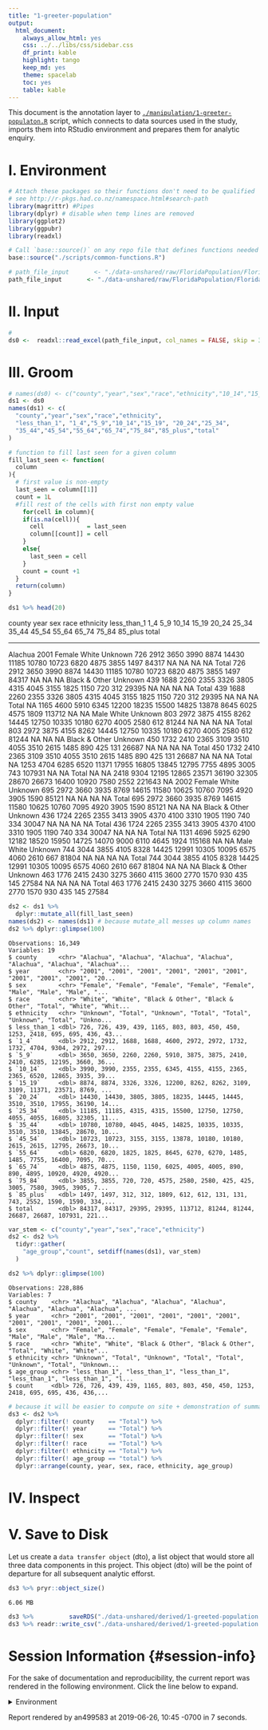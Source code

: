 ```yaml
---
title: "1-greeter-population"
output:
  html_document:
    always_allow_html: yes
    css: ../../libs/css/sidebar.css
    df_print: kable
    highlight: tango
    keep_md: yes
    theme: spacelab
    toc: yes
    table: kable
---
```


<!-- These two chunks should be added in the beginning of every .Rmd that you want to source an .R script -->
<!--  The 1st mandatory chunck  -->
<!--  Set the working directory to the repository's base directory -->


<!--  The 2nd mandatory chunck  -->
<!-- Set the report-wide options, and point to the external code file. -->


This document is the annotation layer to [`./manipulation/1-greeter-populaton.R`][path_greeter] script, which connects to data sources used in the study, imports them into RStudio environment and prepares them for analytic enquiry.

[path_greeter]:https://github.com/dss-hmi/suicide-prevention-2019/blob/master/manipulation/1-greeter-population.R

# I. Environment

<!-- Load 'sourced' R files.  Suppress the output when loading packages. --> 

```r
# Attach these packages so their functions don't need to be qualified
# see http://r-pkgs.had.co.nz/namespace.html#search-path
library(magrittr) #Pipes
library(dplyr) # disable when temp lines are removed
library(ggplot2)
library(ggpubr)
library(readxl)
```


<!-- Load the sources.  Suppress the output when loading sources. --> 

```r
# Call `base::source()` on any repo file that defines functions needed below.  
base::source("./scripts/common-functions.R")
```


<!-- Load any Global functions and variables declared in the R file.  Suppress the output. --> 

```r
# path_file_input       <- "./data-unshared/raw/FloridaPopulation/FloridaPopulation-small.xlsx"
path_file_input       <- "./data-unshared/raw/FloridaPopulation/FloridaPopulation-full.xlsx"
```

<!-- Declare any global functions specific to a Rmd output.  Suppress the output. --> 


# II. Input
<!-- Load the datasets.   -->

```r
#
ds0 <-  readxl::read_excel(path_file_input, col_names = FALSE, skip = 3) #%>% dplyr::slice(1:1000)
```

<!-- Inspect the datasets.   -->


# III. Groom
<!-- Tweak the datasets.   -->

```r
# names(ds0) <- c("county","year","sex","race","ethnicity","10_14","15_19", "20_24","total") # small
ds1 <- ds0
names(ds1) <- c(
  "county","year","sex","race","ethnicity",
  "less_than_1", "1_4","5_9","10_14","15_19", "20_24","25_34",
  "35_44","45_54","55_64","65_74","75_84","85_plus","total"
)

# function to fill last seen for a given column
fill_last_seen <- function(
  column
){
  # first value is non-empty
  last_seen = column[[1]]
  count = 1L
  #fill rest of the cells with first non empty value
    for(cell in column){
    if(is.na(cell)){
      cell            = last_seen
      column[[count]] = cell
    }
    else{
      last_seen = cell
    }
    count = count +1
  }
  return(column)
}

ds1 %>% head(20)
```

<div class="kable-table">

county    year   sex      race            ethnicity    less_than_1    1_4     5_9   10_14   15_19   20_24   25_34   35_44   45_54   55_64   65_74   75_84   85_plus    total
--------  -----  -------  --------------  ----------  ------------  -----  ------  ------  ------  ------  ------  ------  ------  ------  ------  ------  --------  -------
Alachua   2001   Female   White           Unknown              726   2912    3650    3990    8874   14430   11185   10780   10723    6820    4875    3855      1497    84317
NA        NA     NA       NA              Total                726   2912    3650    3990    8874   14430   11185   10780   10723    6820    4875    3855      1497    84317
NA        NA     NA       Black & Other   Unknown              439   1688    2260    2355    3326    3805    4315    4045    3155    1825    1150     720       312    29395
NA        NA     NA       NA              Total                439   1688    2260    2355    3326    3805    4315    4045    3155    1825    1150     720       312    29395
NA        NA     NA       Total           NA                  1165   4600    5910    6345   12200   18235   15500   14825   13878    8645    6025    4575      1809   113712
NA        NA     Male     White           Unknown              803   2972    3875    4155    8262   14445   12750   10335   10180    6270    4005    2580       612    81244
NA        NA     NA       NA              Total                803   2972    3875    4155    8262   14445   12750   10335   10180    6270    4005    2580       612    81244
NA        NA     NA       Black & Other   Unknown              450   1732    2410    2365    3109    3510    4055    3510    2615    1485     890     425       131    26687
NA        NA     NA       NA              Total                450   1732    2410    2365    3109    3510    4055    3510    2615    1485     890     425       131    26687
NA        NA     NA       Total           NA                  1253   4704    6285    6520   11371   17955   16805   13845   12795    7755    4895    3005       743   107931
NA        NA     Total    NA              NA                  2418   9304   12195   12865   23571   36190   32305   28670   26673   16400   10920    7580      2552   221643
NA        2002   Female   White           Unknown              695   2972    3660    3935    8769   14615   11580   10625   10760    7095    4920    3905      1590    85121
NA        NA     NA       NA              Total                695   2972    3660    3935    8769   14615   11580   10625   10760    7095    4920    3905      1590    85121
NA        NA     NA       Black & Other   Unknown              436   1724    2265    2355    3413    3905    4370    4100    3310    1905    1190     740       334    30047
NA        NA     NA       NA              Total                436   1724    2265    2355    3413    3905    4370    4100    3310    1905    1190     740       334    30047
NA        NA     NA       Total           NA                  1131   4696    5925    6290   12182   18520   15950   14725   14070    9000    6110    4645      1924   115168
NA        NA     Male     White           Unknown              744   3044    3855    4105    8328   14425   12991   10305   10095    6575    4060    2610       667    81804
NA        NA     NA       NA              Total                744   3044    3855    4105    8328   14425   12991   10305   10095    6575    4060    2610       667    81804
NA        NA     NA       Black & Other   Unknown              463   1776    2415    2430    3275    3660    4115    3600    2770    1570     930     435       145    27584
NA        NA     NA       NA              Total                463   1776    2415    2430    3275    3660    4115    3600    2770    1570     930     435       145    27584

</div>

```r
ds2 <- ds1 %>%
  dplyr::mutate_all(fill_last_seen)
names(ds2) <- names(ds1) # because mutate_all messes up column names
ds2 %>% dplyr::glimpse(100)
```

```
Observations: 16,349
Variables: 19
$ county      <chr> "Alachua", "Alachua", "Alachua", "Alachua", "Alachua", "Alachua", "Alachua"...
$ year        <chr> "2001", "2001", "2001", "2001", "2001", "2001", "2001", "2001", "2001", "20...
$ sex         <chr> "Female", "Female", "Female", "Female", "Female", "Male", "Male", "Male", "...
$ race        <chr> "White", "White", "Black & Other", "Black & Other", "Total", "White", "Whit...
$ ethnicity   <chr> "Unknown", "Total", "Unknown", "Total", "Total", "Unknown", "Total", "Unkno...
$ less_than_1 <dbl> 726, 726, 439, 439, 1165, 803, 803, 450, 450, 1253, 2418, 695, 695, 436, 43...
$ `1_4`       <dbl> 2912, 2912, 1688, 1688, 4600, 2972, 2972, 1732, 1732, 4704, 9304, 2972, 297...
$ `5_9`       <dbl> 3650, 3650, 2260, 2260, 5910, 3875, 3875, 2410, 2410, 6285, 12195, 3660, 36...
$ `10_14`     <dbl> 3990, 3990, 2355, 2355, 6345, 4155, 4155, 2365, 2365, 6520, 12865, 3935, 39...
$ `15_19`     <dbl> 8874, 8874, 3326, 3326, 12200, 8262, 8262, 3109, 3109, 11371, 23571, 8769, ...
$ `20_24`     <dbl> 14430, 14430, 3805, 3805, 18235, 14445, 14445, 3510, 3510, 17955, 36190, 14...
$ `25_34`     <dbl> 11185, 11185, 4315, 4315, 15500, 12750, 12750, 4055, 4055, 16805, 32305, 11...
$ `35_44`     <dbl> 10780, 10780, 4045, 4045, 14825, 10335, 10335, 3510, 3510, 13845, 28670, 10...
$ `45_54`     <dbl> 10723, 10723, 3155, 3155, 13878, 10180, 10180, 2615, 2615, 12795, 26673, 10...
$ `55_64`     <dbl> 6820, 6820, 1825, 1825, 8645, 6270, 6270, 1485, 1485, 7755, 16400, 7095, 70...
$ `65_74`     <dbl> 4875, 4875, 1150, 1150, 6025, 4005, 4005, 890, 890, 4895, 10920, 4920, 4920...
$ `75_84`     <dbl> 3855, 3855, 720, 720, 4575, 2580, 2580, 425, 425, 3005, 7580, 3905, 3905, 7...
$ `85_plus`   <dbl> 1497, 1497, 312, 312, 1809, 612, 612, 131, 131, 743, 2552, 1590, 1590, 334,...
$ total       <dbl> 84317, 84317, 29395, 29395, 113712, 81244, 81244, 26687, 26687, 107931, 221...
```

```r
var_stem <- c("county","year","sex","race","ethnicity")
ds2 <- ds2 %>% 
  tidyr::gather(
    "age_group","count", setdiff(names(ds1), var_stem)
  )

ds2 %>% dplyr::glimpse(100)
```

```
Observations: 228,886
Variables: 7
$ county    <chr> "Alachua", "Alachua", "Alachua", "Alachua", "Alachua", "Alachua", "Alachua", ...
$ year      <chr> "2001", "2001", "2001", "2001", "2001", "2001", "2001", "2001", "2001", "2001...
$ sex       <chr> "Female", "Female", "Female", "Female", "Female", "Male", "Male", "Male", "Ma...
$ race      <chr> "White", "White", "Black & Other", "Black & Other", "Total", "White", "White"...
$ ethnicity <chr> "Unknown", "Total", "Unknown", "Total", "Total", "Unknown", "Total", "Unknown...
$ age_group <chr> "less_than_1", "less_than_1", "less_than_1", "less_than_1", "less_than_1", "l...
$ count     <dbl> 726, 726, 439, 439, 1165, 803, 803, 450, 450, 1253, 2418, 695, 695, 436, 436,...
```

```r
# because it will be easier to compute on site + demonstration of summary logic
ds3 <- ds2 %>% 
  dplyr::filter(! county    == "Total") %>% 
  dplyr::filter(! year      == "Total") %>% 
  dplyr::filter(! sex       == "Total") %>% 
  dplyr::filter(! race      == "Total") %>% 
  dplyr::filter(! ethnicity == "Total") %>% 
  dplyr::filter(! age_group == "total") %>% 
  dplyr::arrange(county, year, sex, race, ethnicity, age_group) 
```










# IV. Inspect









<!-- Basic table view.   -->


<!-- Basic graph view.   -->




# V. Save to Disk

Let us create a `data transfer object` (dto), a list object that would store all three data components in this project. This object (dto) will be the point of departure for all subsequent analytic efforst. 



```r
ds3 %>% pryr::object_size()
```

```
6.06 MB
```

```r
ds3 %>%          saveRDS("./data-unshared/derived/1-greeted-population.rds")
ds3 %>% readr::write_csv("./data-unshared/derived/1-greeted-population.csv") # for read-only inspection
```



Session Information {#session-info}
===========================================================================

For the sake of documentation and reproducibility, the current report was rendered in the following environment.  Click the line below to expand.

<details>
  <summary>Environment <span class="glyphicon glyphicon-plus-sign"></span></summary>

```
- Session info -------------------------------------------------------------------------------------------------------
 setting  value                       
 version  R version 3.5.2 (2018-12-20)
 os       Windows 10 x64              
 system   x86_64, mingw32             
 ui       RTerm                       
 language (EN)                        
 collate  English_United States.1252  
 ctype    English_United States.1252  
 tz       America/Los_Angeles         
 date     2019-06-26                  

- Packages -----------------------------------------------------------------------------------------------------------
 package     * version date       lib source        
 assertthat    0.2.1   2019-03-21 [1] CRAN (R 3.5.3)
 backports     1.1.4   2019-04-10 [1] CRAN (R 3.5.3)
 callr         3.2.0   2019-03-15 [1] CRAN (R 3.5.3)
 cellranger    1.1.0   2016-07-27 [1] CRAN (R 3.5.3)
 cli           1.1.0   2019-03-19 [1] CRAN (R 3.5.3)
 codetools     0.2-16  2018-12-24 [1] CRAN (R 3.5.2)
 colorspace    1.4-1   2019-03-18 [1] CRAN (R 3.5.3)
 crayon        1.3.4   2017-09-16 [1] CRAN (R 3.5.3)
 desc          1.2.0   2018-05-01 [1] CRAN (R 3.5.3)
 devtools      2.0.2   2019-04-08 [1] CRAN (R 3.5.3)
 digest        0.6.19  2019-05-20 [1] CRAN (R 3.5.3)
 dplyr       * 0.8.1   2019-05-14 [1] CRAN (R 3.5.3)
 evaluate      0.14    2019-05-28 [1] CRAN (R 3.5.2)
 fansi         0.4.0   2018-10-05 [1] CRAN (R 3.5.3)
 fs            1.3.1   2019-05-06 [1] CRAN (R 3.5.3)
 ggplot2     * 3.1.1   2019-04-07 [1] CRAN (R 3.5.3)
 ggpubr      * 0.2     2018-11-15 [1] CRAN (R 3.5.3)
 glue          1.3.1   2019-03-12 [1] CRAN (R 3.5.3)
 gtable        0.3.0   2019-03-25 [1] CRAN (R 3.5.3)
 highr         0.8     2019-03-20 [1] CRAN (R 3.5.3)
 hms           0.4.2   2018-03-10 [1] CRAN (R 3.5.3)
 htmltools     0.3.6   2017-04-28 [1] CRAN (R 3.5.3)
 knitr       * 1.23    2019-05-18 [1] CRAN (R 3.5.2)
 lazyeval      0.2.2   2019-03-15 [1] CRAN (R 3.5.3)
 magrittr    * 1.5     2014-11-22 [1] CRAN (R 3.5.3)
 memoise       1.1.0   2017-04-21 [1] CRAN (R 3.5.3)
 munsell       0.5.0   2018-06-12 [1] CRAN (R 3.5.3)
 pillar        1.4.1   2019-05-28 [1] CRAN (R 3.5.2)
 pkgbuild      1.0.3   2019-03-20 [1] CRAN (R 3.5.3)
 pkgconfig     2.0.2   2018-08-16 [1] CRAN (R 3.5.3)
 pkgload       1.0.2   2018-10-29 [1] CRAN (R 3.5.3)
 plyr          1.8.4   2016-06-08 [1] CRAN (R 3.5.3)
 prettyunits   1.0.2   2015-07-13 [1] CRAN (R 3.5.3)
 processx      3.3.1   2019-05-08 [1] CRAN (R 3.5.2)
 pryr          0.1.4   2018-02-18 [1] CRAN (R 3.5.3)
 ps            1.3.0   2018-12-21 [1] CRAN (R 3.5.3)
 purrr         0.3.2   2019-03-15 [1] CRAN (R 3.5.3)
 R6            2.4.0   2019-02-14 [1] CRAN (R 3.5.3)
 Rcpp          1.0.1   2019-03-17 [1] CRAN (R 3.5.3)
 readr         1.3.1   2018-12-21 [1] CRAN (R 3.5.3)
 readxl      * 1.3.1   2019-03-13 [1] CRAN (R 3.5.3)
 remotes       2.0.4   2019-04-10 [1] CRAN (R 3.5.3)
 rlang         0.3.4   2019-04-07 [1] CRAN (R 3.5.3)
 rmarkdown     1.13    2019-05-22 [1] CRAN (R 3.5.3)
 rprojroot     1.3-2   2018-01-03 [1] CRAN (R 3.5.3)
 scales        1.0.0   2018-08-09 [1] CRAN (R 3.5.3)
 sessioninfo   1.1.1   2018-11-05 [1] CRAN (R 3.5.3)
 stringi       1.4.3   2019-03-12 [1] CRAN (R 3.5.3)
 stringr       1.4.0   2019-02-10 [1] CRAN (R 3.5.3)
 tibble        2.1.3   2019-06-06 [1] CRAN (R 3.5.3)
 tidyr         0.8.3   2019-03-01 [1] CRAN (R 3.5.3)
 tidyselect    0.2.5   2018-10-11 [1] CRAN (R 3.5.3)
 usethis       1.5.0   2019-04-07 [1] CRAN (R 3.5.3)
 utf8          1.1.4   2018-05-24 [1] CRAN (R 3.5.3)
 vctrs         0.1.0   2018-11-29 [1] CRAN (R 3.5.3)
 withr         2.1.2   2018-03-15 [1] CRAN (R 3.5.3)
 xfun          0.7     2019-05-14 [1] CRAN (R 3.5.3)
 yaml          2.2.0   2018-07-25 [1] CRAN (R 3.5.2)
 zeallot       0.1.0   2018-01-28 [1] CRAN (R 3.5.3)

[1] C:/Users/an499583/Documents/R/win-library/3.5
[2] C:/Program Files/R/R-3.5.2/library
```
</details>



Report rendered by an499583 at 2019-06-26, 10:45 -0700 in 7 seconds.


